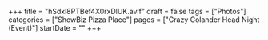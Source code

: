 +++
title = "hSdxl8PTBef4X0rxDlUK.avif"
draft = false
tags = ["Photos"]
categories = ["ShowBiz Pizza Place"]
pages = ["Crazy Colander Head Night (Event)"]
startDate = ""
+++
